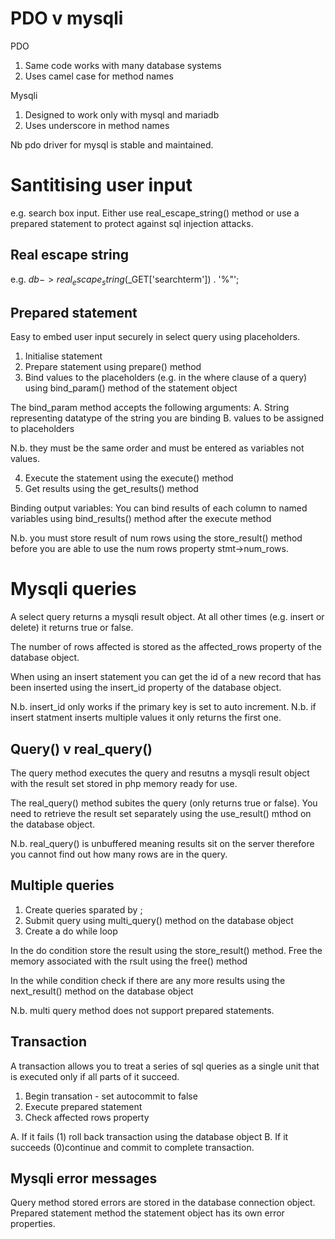 PDO v mysqli
=============
PDO
1. Same code works with many database systems
2. Uses camel case for method names

Mysqli
1. Designed to work only with mysql and mariadb
2. Uses underscore in method names

Nb pdo driver for mysql is stable and maintained.

Santitising user input
=======================
e.g. search box input. Either use real_escape_string() method or use a prepared statement to protect against sql injection attacks.

Real escape string
------------------
e.g. $db->real_escape_string($_GET['searchterm']) . '%"';

Prepared statement
------------------
Easy to embed user input securely in select query using placeholders.

1. Initialise statement
2. Prepare statement using prepare() method
3. Bind values to the placeholders (e.g. in the where clause of a query) using bind_param() method of the statement object

The bind_param method accepts the following arguments:
A. String representing datatype of the string you are binding
B. values to be assigned to placeholders

N.b. they must be the same order and must be entered as variables not values.

4. Execute the statement using the execute() method
5. Get results using the get_results() method

Binding output variables:
You can bind results of each column to named variables using bind_results() method after the execute method

N.b. you must store result of num rows using the store_result() method before you are able to use the num rows property stmt->num_rows.

Mysqli queries
===============
A select query returns a mysqli result object. At all other times (e.g. insert or delete) it returns true or false.

The number of rows affected is stored as the affected_rows property of the database object.

When using an insert statement you can get the id of a new record that has been inserted using the insert_id property of the database object.

N.b. insert_id only works if the primary key is set to auto increment. 
N.b. if insert statment inserts multiple values it only returns the first one.

Query() v real_query()
----------------------
The query method executes the query and resutns a mysqli result object with the result set stored in php memory ready for use.

The real_query() method subites the query (only returns true or false). You need to retrieve the result set separately using the use_result() mthod on the database object.

N.b. real_query() is unbuffered meaning results sit on the server therefore you cannot find out how many rows are in the query.

Multiple queries
-----------------
1. Create queries sparated by ;
2. Submit query using multi_query() method on the database object
3. Create a do while loop

In the do condition store the result using the store_result() method. Free the memory associated with the rsult using the free() method

In the while condition check if there are any more results using the next_result() method on the database object

N.b. multi query method does not support prepared statements.

Transaction
--------------
A transaction allows you to treat a series of sql queries as a single unit that is executed only if all parts of it succeed.

1. Begin transation - set autocommit to false
2. Execute prepared statement
3. Check affected rows property

A. If it fails (1) roll back transaction using the database object
B. If it succeeds (0)continue and commit to complete transaction.

Mysqli error messages
----------------------
Query method stored errors are stored in the database connection object.
Prepared statement method the statement object has its own error properties.
